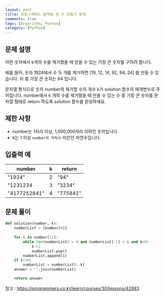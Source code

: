```yaml
---
layout: post
title: 프로그래머스 탐욕법 큰 수 만들기 문제
comments: true
tags: [Argorithm, Python]
category: [Python]
---
```


## 문제 설명
어떤 숫자에서 k개의 수를 제거했을 때 얻을 수 있는 가장 큰 숫자를 구하려 합니다.

예를 들어, 숫자 1924에서 수 두 개를 제거하면 [19, 12, 14, 92, 94, 24] 를 만들 수 있습니다. 이 중 가장 큰 숫자는 94 입니다.

문자열 형식으로 숫자 number와 제거할 수의 개수 k가 solution 함수의 매개변수로 주어집니다. number에서 k 개의 수를 제거했을 때 만들 수 있는 수 중 가장 큰 숫자를 문자열 형태로 return 하도록 solution 함수를 완성하세요.

## 제한 사항
- number는 1자리 이상, 1,000,000자리 이하인 숫자입니다.
- k는 1 이상 ```number의 자릿수``` 미만인 자연수입니다.


## 입출력 예
| number | k | return |
|---| --- | --- |
|"1924"|2 | "94" |
|"1231234|	3 | "3234" |
|"4177252841"| 4 | "775841" |



## 문제 풀이


```python
def solution(number, k):
    numberList = [number[0]]
    
    for i in number[1:]:
        while len(numberList) > 0 and numberList[-1] < i and k>0:
            k-=1
            numberList.pop()
        numberList.append(i)
    if k!=0:
        numberList = numberList[:-k]
    answer = ''.join(numberList)

    return answer
```


참고 : <https://programmers.co.kr/learn/courses/30/lessons/42883>